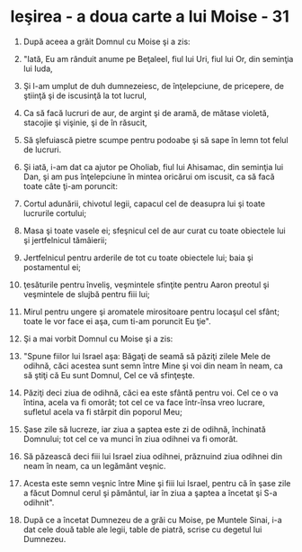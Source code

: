 # Ie&#351;irea - a doua carte a lui Moise - 31

1. După aceea a grăit Domnul cu Moise şi a zis: 

2. "Iată, Eu am rânduit anume pe Beţaleel, fiul lui Uri, fiul lui Or, din seminţia lui Iuda, 

3. Şi l-am umplut de duh dumnezeiesc, de înţelepciune, de pricepere, de ştiinţă şi de iscusinţă la tot lucrul, 

4. Ca să facă lucruri de aur, de argint şi de aramă, de mătase violetă, stacojie şi vişinie, şi de în răsucit, 

5. Să şlefuiască pietre scumpe pentru podoabe şi să sape în lemn tot felul de lucruri. 

6. Şi iată, i-am dat ca ajutor pe Oholiab, fiul lui Ahisamac, din seminţia lui Dan, şi am pus înţelepciune în mintea oricărui om iscusit, ca să facă toate câte ţi-am poruncit: 

7. Cortul adunării, chivotul legii, capacul cel de deasupra lui şi toate lucrurile cortului; 

8. Masa şi toate vasele ei; sfeşnicul cel de aur curat cu toate obiectele lui şi jertfelnicul tămâierii; 

9. Jertfelnicul pentru arderile de tot cu toate obiectele lui; baia şi postamentul ei; 

10. ţesăturile pentru înveliş, veşmintele sfinţite pentru Aaron preotul şi veşmintele de slujbă pentru fiii lui; 

11. Mirul pentru ungere şi aromatele mirositoare pentru locaşul cel sfânt; toate le vor face ei aşa, cum ti-am poruncit Eu ţie". 

12. Şi a mai vorbit Domnul cu Moise şi a zis: 

13. "Spune fiilor lui Israel aşa: Băgaţi de seamă să păziţi zilele Mele de odihnă, căci acestea sunt semn între Mine şi voi din neam în neam, ca să ştiţi că Eu sunt Domnul, Cel ce vă sfinţeşte. 

14. Păziţi deci ziua de odihnă, căci ea este sfântă pentru voi. Cel ce o va întina, acela va fi omorât; tot cel ce va face într-însa vreo lucrare, sufletul acela va fi stârpit din poporul Meu; 

15. Şase zile să lucreze, iar ziua a şaptea este zi de odihnă, închinată Domnului; tot cel ce va munci în ziua odihnei va fi omorât. 

16. Să păzească deci fiii lui Israel ziua odihnei, prăznuind ziua odihnei din neam în neam, ca un legământ veşnic. 

17. Acesta este semn veşnic între Mine şi fiii lui Israel, pentru că în şase zile a făcut Domnul cerul şi pământul, iar în ziua a şaptea a încetat şi S-a odihnit". 

18. După ce a încetat Dumnezeu de a grăi cu Moise, pe Muntele Sinai, i-a dat cele două table ale legii, table de piatră, scrise cu degetul lui Dumnezeu. 

